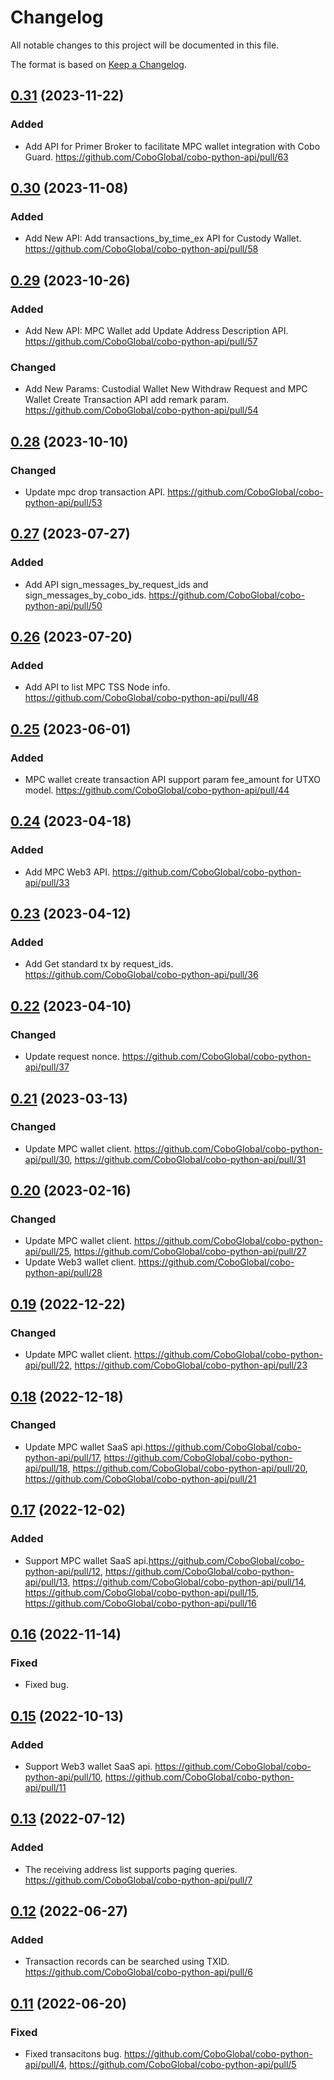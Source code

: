 # Changelog

All notable changes to this project will be documented in this file.

The format is based on [Keep a Changelog](https://keepachangelog.com/en/1.0.0/).
## [0.31] (2023-11-22)
[0.31]: https://github.com/CoboGlobal/cobo-python-api/compare/0.30...0.31
### Added
- Add API for Primer Broker to facilitate MPC wallet integration with Cobo Guard. https://github.com/CoboGlobal/cobo-python-api/pull/63

## [0.30] (2023-11-08)
[0.30]: https://github.com/CoboGlobal/cobo-python-api/compare/0.29...0.30
### Added
- Add New API: Add transactions_by_time_ex API for Custody Wallet. https://github.com/CoboGlobal/cobo-python-api/pull/58

## [0.29] (2023-10-26)
[0.29]: https://github.com/CoboGlobal/cobo-python-api/compare/0.28...0.29
### Added
- Add New API: MPC Wallet add Update Address Description API. https://github.com/CoboGlobal/cobo-python-api/pull/57
### Changed
- Add New Params: Custodial Wallet New Withdraw Request and MPC Wallet Create Transaction API add remark param. https://github.com/CoboGlobal/cobo-python-api/pull/54

## [0.28] (2023-10-10)
[0.28]: https://github.com/CoboGlobal/cobo-python-api/compare/0.27...0.28
### Changed
- Update mpc drop transaction API. https://github.com/CoboGlobal/cobo-python-api/pull/53

## [0.27] (2023-07-27)
[0.27]: https://github.com/CoboGlobal/cobo-python-api/compare/0.26...0.27
### Added
- Add API sign_messages_by_request_ids and sign_messages_by_cobo_ids. https://github.com/CoboGlobal/cobo-python-api/pull/50

## [0.26] (2023-07-20)
[0.26]: https://github.com/CoboGlobal/cobo-python-api/compare/0.25...0.26
### Added
- Add API to list MPC TSS Node info. https://github.com/CoboGlobal/cobo-python-api/pull/48

## [0.25] (2023-06-01)
[0.25]: https://github.com/CoboGlobal/cobo-python-api/compare/0.24...0.25
### Added
- MPC wallet create transaction API support param fee_amount for UTXO model. https://github.com/CoboGlobal/cobo-python-api/pull/44

## [0.24] (2023-04-18)
[0.24]: https://github.com/CoboGlobal/cobo-python-api/compare/0.23...0.24
### Added
- Add MPC Web3 API. https://github.com/CoboGlobal/cobo-python-api/pull/33

## [0.23] (2023-04-12)
[0.23]: https://github.com/CoboGlobal/cobo-python-api/compare/0.22...0.23
### Added
- Add Get standard tx by request_ids. https://github.com/CoboGlobal/cobo-python-api/pull/36

## [0.22] (2023-04-10)
[0.22]: https://github.com/CoboGlobal/cobo-python-api/compare/0.21...0.22
### Changed
- Update request nonce. https://github.com/CoboGlobal/cobo-python-api/pull/37

## [0.21] (2023-03-13)
[0.21]: https://github.com/CoboGlobal/cobo-python-api/compare/0.20...0.21
### Changed
- Update MPC wallet client. https://github.com/CoboGlobal/cobo-python-api/pull/30, https://github.com/CoboGlobal/cobo-python-api/pull/31

## [0.20] (2023-02-16)
[0.20]: https://github.com/CoboGlobal/cobo-python-api/compare/0.19...0.20
### Changed
- Update MPC wallet client. https://github.com/CoboGlobal/cobo-python-api/pull/25, https://github.com/CoboGlobal/cobo-python-api/pull/27
- Update Web3 wallet client. https://github.com/CoboGlobal/cobo-python-api/pull/28

## [0.19] (2022-12-22)
[0.19]: https://github.com/CoboGlobal/cobo-python-api/compare/0.18...0.19

### Changed
- Update MPC wallet client. https://github.com/CoboGlobal/cobo-python-api/pull/22, https://github.com/CoboGlobal/cobo-python-api/pull/23

## [0.18] (2022-12-18)
[0.18]: https://github.com/CoboGlobal/cobo-python-api/compare/0.17...0.18

### Changed
- Update MPC wallet SaaS api.https://github.com/CoboGlobal/cobo-python-api/pull/17, https://github.com/CoboGlobal/cobo-python-api/pull/18, https://github.com/CoboGlobal/cobo-python-api/pull/20, https://github.com/CoboGlobal/cobo-python-api/pull/21


## [0.17] (2022-12-02)
[0.17]: https://github.com/CoboGlobal/cobo-python-api/compare/0.16...0.17

### Added
- Support MPC wallet SaaS api.https://github.com/CoboGlobal/cobo-python-api/pull/12, https://github.com/CoboGlobal/cobo-python-api/pull/13, https://github.com/CoboGlobal/cobo-python-api/pull/14, https://github.com/CoboGlobal/cobo-python-api/pull/15, https://github.com/CoboGlobal/cobo-python-api/pull/16

## [0.16] (2022-11-14)
[0.16]: https://github.com/CoboGlobal/cobo-python-api/compare/0.15...0.16

### Fixed
- Fixed bug.

## [0.15] (2022-10-13)
[0.15]: https://github.com/CoboGlobal/cobo-python-api/compare/0.14...0.15

### Added
- Support Web3 wallet SaaS api. https://github.com/CoboGlobal/cobo-python-api/pull/10, https://github.com/CoboGlobal/cobo-python-api/pull/11


## [0.13] (2022-07-12)
[0.13]: https://github.com/CoboGlobal/cobo-python-api/compare/0.12...0.13

### Added
- The receiving address list supports paging queries. https://github.com/CoboGlobal/cobo-python-api/pull/7


## [0.12] (2022-06-27)
[0.12]: https://github.com/CoboGlobal/cobo-python-api/compare/0.11...0.12

### Added 
- Transaction records can be searched using TXID. https://github.com/CoboGlobal/cobo-python-api/pull/6


## [0.11] (2022-06-20)
[0.11]: https://github.com/CoboGlobal/cobo-python-api/compare/0.10...0.11

### Fixed
- Fixed transacitons bug. https://github.com/CoboGlobal/cobo-python-api/pull/4, https://github.com/CoboGlobal/cobo-python-api/pull/5




